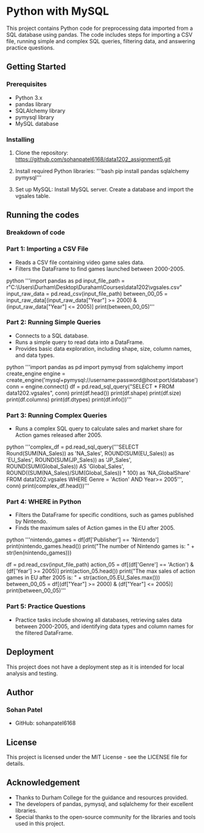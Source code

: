 # Python with MySQL 
This project contains Python code for preprocessing data imported from a SQL database using pandas. The code includes steps for importing a CSV file, running simple and complex SQL queries, filtering data, and answering practice questions.

## Getting Started

### Prerequisites
- Python 3.x
- pandas library
- SQLAlchemy library
- pymysql library
- MySQL database

### Installing
1. Clone the repository:
   https://github.com/sohanpatel6168/data1202_assignment5.git
   
2. Install required Python libraries:
'''bash
 pip install pandas sqlalchemy pymysql'''
 

3. Set up MySQL:
 Install MySQL server.
 Create a database and import the vgsales table.
   

## Running the codes
### Breakdown of code
### Part 1: Importing a CSV File
- Reads a CSV file containing video game sales data.
- Filters the DataFrame to find games launched between 2000-2005.

python
'''import pandas as pd
input_file_path = r"C:\Users\Durham\Desktop\Duraham\Courses\data1202\vgsales.csv"
input_raw_data = pd.read_csv(input_file_path)
between_00_05 = input_raw_data[(input_raw_data["Year"] >= 2000) & (input_raw_data["Year"] <= 2005)]
print(between_00_05)'''



### Part 2: Running Simple Queries
- Connects to a SQL database.
- Runs a simple query to read data into a DataFrame.
- Provides basic data exploration, including shape, size, column names, and data types.

python
'''import pandas as pd
import pymysql
from sqlalchemy import create_engine
engine = create_engine('mysql+pymysql://username:password@host:port/database')
conn = engine.connect()
df = pd.read_sql_query("SELECT * FROM data1202.vgsales", conn)
print(df.head())
print(df.shape)
print(df.size)
print(df.columns)
print(df.dtypes)
print(df.info())'''



### Part 3: Running Complex Queries
- Runs a complex SQL query to calculate sales and market share for Action games released after 2005.

python
'''complex_df = pd.read_sql_query('''SELECT
    Round(SUM(NA_Sales)) as 'NA_Sales',
    ROUND(SUM(EU_Sales)) as 'EU_Sales',
    ROUND(SUM(JP_Sales)) as 'JP_Sales',
    ROUND(SUM(Global_Sales)) AS 'Global_Sales',
    ROUND((SUM(NA_Sales)/SUM(Global_Sales)) * 100) as 'NA_GlobalShare'
FROM
    data1202.vgsales
WHERE
    Genre = 'Action'
        AND Year>= 2005''', conn)
print(complex_df.head())'''



### Part 4: WHERE in Python
- Filters the DataFrame for specific conditions, such as games published by Nintendo.
- Finds the maximum sales of Action games in the EU after 2005.

python
'''nintendo_games = df[df['Publisher'] == 'Nintendo']
print(nintendo_games.head())
print("The number of Nintendo games is: " + str(len(nintendo_games)))

df = pd.read_csv(input_file_path)
action_05 = df[(df['Genre'] == 'Action') & (df['Year'] >= 2005)]
print(action_05.head())
print("The max sales of action games in EU after 2005 is: " + str(action_05.EU_Sales.max()))
between_00_05 = df[(df["Year"] >= 2000) & (df["Year"] <= 2005)]
print(between_00_05)'''



### Part 5: Practice Questions
- Practice tasks include showing all databases, retrieving sales data between 2000-2005, and identifying data types and column names for the filtered DataFrame.

  
## Deployment
This project does not have a deployment step as it is intended for local analysis and testing.

## Author
### Sohan Patel
- GitHub: sohanpatel6168

## License
This project is licensed under the MIT License - see the LICENSE file for details.

## Acknowledgement
- Thanks to Durham College for the guidance and resources provided.
- The developers of pandas, pymysql, and sqlalchemy for their excellent libraries.
- Special thanks to the open-source community for the libraries and tools used in this project.
